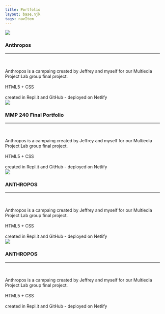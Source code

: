 ```yaml
---
title: Portfolio
layout: base.njk
tags: navItem
---
```


<main>
  <section class="devgrid">
    <div class="web"><a href="https://splendid-seahorse-722b05.netlify.app/"><img src="/images/antropos.png" class="devimg"></a>
    </div>
    </div>
         <div class="web"><h3>Anthropos</h3><hr><br><br>Anthropos is a campaing created by Jeffrey and myself for our Multiedia Project Lab group final project.<br><br>HTML5 + CSS<br><br> created in Repl.it and GitHub - deployed on Netlify

</div>
     </section>
    <section class="devgrid">
    <div class="web"><a href="https://240final.codeguy-ux.repl.co/index.html"><img src="/images/240.png" class="devimg"></a></div>
         <div class=""><h3>MMP 240 Final Portfolio</h3><hr><br><br>Anthropos is a campaing created by Jeffrey and myself for our Multiedia Project Lab group final project.<br><br>HTML5 + CSS<br><br> created in Repl.it and GitHub - deployed on Netlify

  </div>
     </section> 
  
  <section class="devgrid">
    <div class="web"><a href="https://splendid-seahorse-722b05.netlify.app/"><img src="/images/antropos.png" class="devimg"></a>
    </div>
         <div class=""><h3>ANTHROPOS</h3><hr><br><br>Anthropos is a campaing created by Jeffrey and myself for our Multiedia Project Lab group final project.<br><br>HTML5 + CSS<br><br> created in Repl.it and GitHub - deployed on Netlify

 </div>
     </section>
  
   <section class="devgrid">
    <div class="web"><a href="https://splendid-seahorse-722b05.netlify.app/"><img src="/images/antropos.png" class="devimg"></a>
    </div>
         <div class=""><h3>ANTHROPOS</h3><hr><br><br>Anthropos is a campaing created by Jeffrey and myself for our Multiedia Project Lab group final project.<br><br>HTML5 + CSS<br><br> created in Repl.it and GitHub - deployed on Netlify

  </div>
     </section>


    
</main>